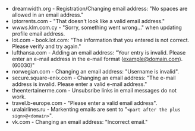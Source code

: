 * dreamwidth.org - Registration/Changing email address: "No spaces are allowed in an email address."
* iptorrents.com - "That doesn't look like a valid email address."
* wwws.klm.com.cy - "Sorry, something went wrong..." when updating profile email address.
* lot.com - book.lot.com: "The information that you entered is not correct. Please verify and try again."
* lufthansa.com - Adding an email address: "Your entry is invalid. Please enter an e-mail address in the e-mail format (example@domain.com). (60030)"
* norwegian.com - Changing an email address: "Username is invalid".
* secure.square-enix.com - Changing an email address: "The e-mail address is invalid. Please enter a valid e-mail address."
* theentertainerme.com - Unsubsribe links in email messages do not work.
* travel.b-europe.com - "Please enter a valid email address".
* uralairlines.ru - Markenting emails are sent to "`<part after the plus sign>@<domain>`".
* vk.com - Changing an email address: "Incorrect email."

